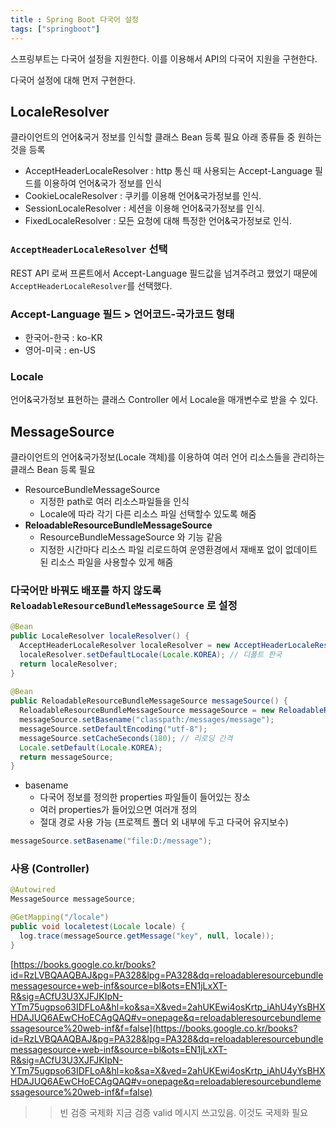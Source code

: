 ```yaml
---
title : Spring Boot 다국어 설정
tags: ["springboot"]
---
```


스프링부트는 다국어 설정을 지원한다. 이를 이용해서 API의 다국어 지원을 구현한다. 

다국어 설정에 대해 먼저 구현한다.

## LocaleResolver
클라이언트의 언어&국거 정보를 인식할 클래스 
Bean 등록 필요 
아래 종류들 중 원하는 것을 등록
* AcceptHeaderLocaleResolver : http 통신 때 사용되는 Accept-Language 필드를 이용하여 언어&국가 정보를 인식
* CookieLocaleResolver : 쿠키를 이용해 언어&국가정보를 인식.
* SessionLocaleResolver : 세션을 이용해 언어&국가정보를 인식.
* FixedLocaleResolver : 모든 요청에 대해 특정한 언어&국가정보로 인식.

### `AcceptHeaderLocaleResolver` 선택
REST API 로써 프론트에서 Accept-Language 필드값을 넘겨주려고 했었기 때문에 `AcceptHeaderLocaleResolver`를 선택했다. 

### Accept-Language 필드 > 언어코드-국가코드 형태
* 한국어-한국 : ko-KR
* 영어-미국 : en-US

### Locale
언어&국가정보 표현하는 클래스 
Controller 에서 Locale을 매개변수로 받을 수 있다. 

## MessageSource
클라이언트의 언어&국가정보(Locale 객체)를 이용하여 여러 언어 리소스들을 관리하는 클래스
Bean 등록 필요
* ResourceBundleMessageSource 
	* 지정한 path로 여러 리소스파일들을 인식
	* Locale에 따라 각기 다른 리소스 파일 선택할수 있도록 해줌
* **ReloadableResourceBundleMessageSource**
	* ResourceBundleMessageSource 와 기능 같음
	* 지정한 시간마다 리소스 파일 리로드하여 운영환경에서 재배포 없이 없데이트된 리소스 파일을 사용할수 있게 해줌

### 다국어만 바꿔도 배포를 하지 않도록 `ReloadableResourceBundleMessageSource` 로 설정 

```java java
@Bean  
public LocaleResolver localeResolver() {  
  AcceptHeaderLocaleResolver localeResolver = new AcceptHeaderLocaleResolver();  
  localeResolver.setDefaultLocale(Locale.KOREA); // 디폴트 한국  
  return localeResolver;  
}  
  
@Bean  
public ReloadableResourceBundleMessageSource messageSource() {  
  ReloadableResourceBundleMessageSource messageSource = new ReloadableResourceBundleMessageSource();  
  messageSource.setBasename("classpath:/messages/message");  
  messageSource.setDefaultEncoding("utf-8"); 
  messageSource.setCacheSeconds(180); // 리로딩 간격  
  Locale.setDefault(Locale.KOREA);  
  return messageSource;  
}
```
* basename 
	* 다국어 정보를 정의한 properties 파일들이 들어있는 장소 
	* 여러 properties가 들어있으면 여러개 정의 
	* 절대 경로 사용 가능 (프로젝트 폴더 외 내부에 두고 다국어 유지보수)
```java java
messageSource.setBasename("file:D:/message");
```

### 사용 (Controller)
```java java
@Autowired  
MessageSource messageSource;

@GetMapping("/locale")  
public void localetest(Locale locale) {
  log.trace(messageSource.getMessage("key", null, locale));  
}
```


[https://books.google.co.kr/books?id=RzLVBQAAQBAJ&pg=PA328&lpg=PA328&dq=reloadableresourcebundlemessagesource+web-inf&source=bl&ots=EN1jLxXT-R&sig=ACfU3U3XJFJKIpN-YTm75ugpso63IDFLoA&hl=ko&sa=X&ved=2ahUKEwi4osKrtp_iAhU4yYsBHXHDAJUQ6AEwCHoECAgQAQ#v=onepage&q=reloadableresourcebundlemessagesource%20web-inf&f=false](https://books.google.co.kr/books?id=RzLVBQAAQBAJ&pg=PA328&lpg=PA328&dq=reloadableresourcebundlemessagesource+web-inf&source=bl&ots=EN1jLxXT-R&sig=ACfU3U3XJFJKIpN-YTm75ugpso63IDFLoA&hl=ko&sa=X&ved=2ahUKEwi4osKrtp_iAhU4yYsBHXHDAJUQ6AEwCHoECAgQAQ#v=onepage&q=reloadableresourcebundlemessagesource%20web-inf&f=false)
>> 빈 검증 국제화
지금 검증 valid 메시지 쓰고있음. 
이것도 국제화 필요 
<!--stackedit_data:
eyJoaXN0b3J5IjpbLTEwNzkxNDA2NzAsMjgxNDAyNjIyLDE1Mz
M5NzcwNzAsNDgxMzgzMTk2LC0zNDIxMzA2MTldfQ==
-->